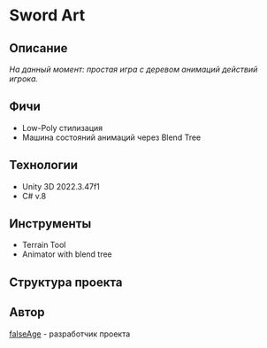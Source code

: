 # Sword Art

## Описание

*На данный момент: простая игра с деревом анимаций действий игрока.*

## Фичи

<ul>
  <li>Low-Poly стилизация</li>
  
  <li>Машина состояний анимаций через Blend Tree</li>
</ul>

## Технологии

<ul>
  <li>Unity 3D 2022.3.47f1</li>

  <li>C# v.8</li>
</ul>

## Инструменты

<ul>
  <li>Terrain Tool</li>
  
  <li>Animator with blend tree</li>
</ul>

## Структура проекта

## Автор
[falseAge](https://github.com/falseAge) - разработчик проекта
